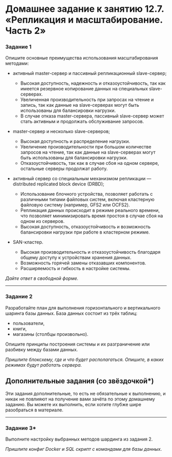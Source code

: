 # Домашнее задание к занятию 12.7. «Репликация и масштабирование. Часть 2»

### Задание 1

Опишите основные преимущества использования масштабирования методами:

- активный master-сервер и пассивный репликационный slave-сервер; 
   - Высокая доступность, надежность и отказоустойчивость, так как имеется резервное копирование данных на специальных slave-серверах.
   - Увеличенная производительность при запросах на чтение и запись, так как данные на slave-серверах могут быть использованы для балансировки нагрузки.
   - В случае отказа master-сервера, пассивный slave-сервер может стать активным и продолжать обслуживание запросов.

- master-сервер и несколько slave-серверов;
   - Высокая доступность и распределение нагрузки.
   - Увеличение производительности при большом количестве запросов на чтение, так как данные на slave-серверах могут быть использованы для балансировки нагрузки.
   - Отказоустойчивость, так как в случае сбоя на одном сервере, остальные серверы продолжат работу.

- активный сервер со специальным механизмом репликации — distributed replicated block device (DRBD);
   - Использование блочного устройства, позволяет работать с различными типами файловых систем, включая кластерную файловую систему (например, GFS2 или OCFS2).
   - Репликация данных происходит в режиме реального времени, что позволяет минимизировать время простоя в случае сбоя на одном из серверов.
   - Высокая доступность, отказоустойчивость и возможность балансировки нагрузки при работе в кластерном режиме.

- SAN-кластер.
   - Высокая производительность и отказоустойчивость благодаря общему доступу к устройствам хранения данных.
   - Возможность горячей замены отказавших компонентов.
   - Расширяемость и гибкость в настройке системы.

*Дайте ответ в свободной форме.*

---

### Задание 2


Разработайте план для выполнения горизонтального и вертикального шаринга базы данных. База данных состоит из трёх таблиц: 

- пользователи, 
- книги, 
- магазины (столбцы произвольно). 

Опишите принципы построения системы и их разграничение или разбивку между базами данных.

*Пришлите блоксхему, где и что будет располагаться. Опишите, в каких режимах будут работать сервера.* 

## Дополнительные задания (со звёздочкой*)
Эти задания дополнительные, то есть не обязательные к выполнению, и никак не повлияют на получение вами зачёта по этому домашнему заданию. Вы можете их выполнить, если хотите глубже шире разобраться в материале.

---
### Задание 3*

Выполните настройку выбранных методов шардинга из задания 2.

*Пришлите конфиг Docker и SQL скрипт с командами для базы данных*.
